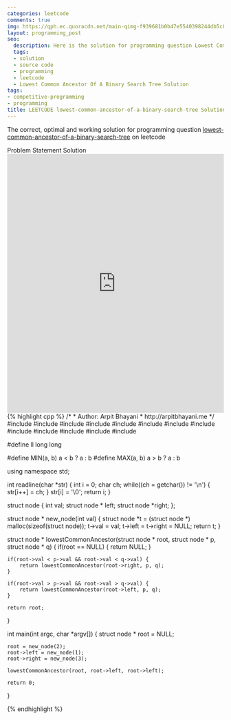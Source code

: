 ```yaml
---
categories: leetcode
comments: true
img: https://qph.ec.quoracdn.net/main-qimg-f939681b0b47e5540398244db5c8966f?convert_to_webp=true
layout: programming_post
seo:
  description: Here is the solution for programming question Lowest Common Ancestor Of A Binary Search Tree on leetcode
  tags:
  - solution
  - source code
  - programming
  - leetcode
  - Lowest Common Ancestor Of A Binary Search Tree Solution
tags:
- competitive-programming
- programming
title: LEETCODE lowest-common-ancestor-of-a-binary-search-tree Solution
---
```

The correct, optimal and working solution for programming question [lowest-common-ancestor-of-a-binary-search-tree](https://leetcode.com/problems/lowest-common-ancestor-of-a-binary-search-tree/) on leetcode

<div class="ui secondary pointing large menu">
  <a class="grey item" data-tab="problem-statement">
    Problem Statement
  </a>
  <a class="active item grey" data-tab="solution">
    Solution
  </a>
</div>
<div class="ui bottom attached tab" data-tab="problem-statement">
    <iframe src="https://leetcode.com/problems/lowest-common-ancestor-of-a-binary-search-tree/" width="100%" height="600px" style="overflow: scroll; border: none;"></iframe>
</div>
<div class="ui bottom attached active tab" data-tab="solution">
{% highlight cpp %}
/*
 *  Author: Arpit Bhayani
 *  http://arpitbhayani.me
 */
#include <cmath>
#include <cstdio>
#include <cstdlib>
#include <climits>
#include <deque>
#include <iostream>
#include <list>
#include <limits>
#include <map>
#include <queue>
#include <set>
#include <stack>
#include <vector>

#define ll long long

#define MIN(a, b) a < b ? a : b
#define MAX(a, b) a > b ? a : b

using namespace std;

int readline(char *str) {
    int i = 0;
    char ch;
    while((ch = getchar()) != '\n') {
        str[i++] = ch;
    }
    str[i] = '\0';
    return i;
}

struct node {
    int val;
    struct node * left;
    struct node *right;
};


struct node * new_node(int val) {
    struct node *t = (struct node *) malloc(sizeof(struct node));
    t->val = val;
    t->left = t->right = NULL;
    return t;
}

struct node * lowestCommonAncestor(struct node * root, struct node * p, struct node * q) {
    if(root == NULL) {
        return NULL;
    }

    if(root->val < p->val && root->val < q->val) {
        return lowestCommonAncestor(root->right, p, q);
    }

    if(root->val > p->val && root->val > q->val) {
        return lowestCommonAncestor(root->left, p, q);
    }

    return root;
}

int main(int argc, char *argv[]) {
    struct node * root = NULL;

    root = new_node(2);
    root->left = new_node(1);
    root->right = new_node(3);

    lowestCommonAncestor(root, root->left, root->left);

    return 0;
}

{% endhighlight %}
</div>
